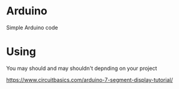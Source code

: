 # Arduino
 Simple Arduino code

# Using
You may should and may shouldn't depnding on your project


https://www.circuitbasics.com/arduino-7-segment-display-tutorial/